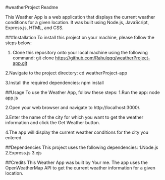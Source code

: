 #weatherProject Readme

This Weather App is a web application that displays the current weather conditions for a given location. It was built using Node.js, JavaScript, Express.js, HTML, and CSS.

###Installation
To install this project on your machine, please follow the steps below:
1. Clone this repository onto your local machine using the following command:
git clone https://github.com/Rahulqqq/weatherProject-app.git

2.Navigate to the project directory:
cd weatherProject-app

3.Install the required dependencies:
npm install

##Usage
To use the Weather App, follow these steps:
1.Run the app:
node app.js

2.Open your web browser and navigate to http://localhost:3000/.

3.Enter the name of the city for which you want to get the weather information and click the Get Weather button.

4.The app will display the current weather conditions for the city you entered.

##Dependencies
This project uses the following dependencies:
1.Node.js
2.Express.js
3.ejs


##Credits
This Weather App was built by Your me. The app uses the OpenWeatherMap API to get the current weather information for a given location.
